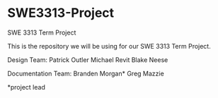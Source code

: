 # SWE3313-Project
SWE 3313 Term Project

This is the repository we will be using for our SWE 3313 Term Project.

Design Team:
Patrick Outler
Michael Revit
Blake Neese

Documentation Team:
Branden Morgan*
Greg Mazzie

*project lead
